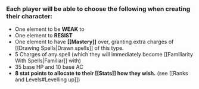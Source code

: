 ### Each player will be able to choose the following when creating their character:

- One element to be **WEAK** to
- One element to **RESIST**
- One element to have **[[Mastery]]** over, granting extra charges of [[Drawing Spells|Drawn spells]] of this type.
- 5 Charges of any spell (which they will immediately become [[Familiarity With Spells|Familiar]] with)
- 35 base HP and 10 base AC
- **8 stat points to allocate to their [[Stats]] how they wish.** (see [[Ranks and Levels#Levelling up]])